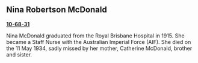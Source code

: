 ## Nina Robertson McDonald 

**[10-68-31](https://brisbane.discovereverafter.com/profile/31734101 "Go to Memorial Information" )** 

Nina McDonald graduated from the Royal Brisbane Hospital in 1915. She became a Staff Nurse with the Australian Imperial Force (AIF). She died on the 11 May 1934, sadly missed by her mother, Catherine McDonald, brother and sister.
